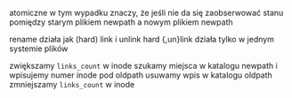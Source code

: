 atomiczne w tym wypadku znaczy,
że jeśli nie da się zaobserwować stanu pomiędzy starym plikiem newpath a nowym plikiem newpath

rename działa jak (hard) link i unlink
hard {,un}link działa tylko w jednym systemie plików

zwiększamy `links_count` w inode
szukamy miejsca w katalogu newpath i wpisujemy numer inode pod oldpath
usuwamy wpis w katalogu oldpath
zmniejszamy `links_count` w inode
